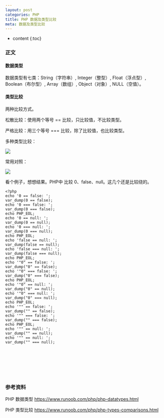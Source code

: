 ```yaml
---
layout: post
categories: PHP
title: PHP 数据及类型比较
meta: 数据及类型比较
---
```

* content
{:toc}

### 正文

#### 数据类型

数据类型有七类：String（字符串）, Integer（整型）, Float（浮点型）, Boolean（布尔型）, Array（数组）, Object（对象）, NULL（空值）。

#### 类型比较

两种比较方式。

松散比较：使用两个等号 == 比较，只比较值，不比较类型。

严格比较：用三个等号 === 比较，除了比较值，也比较类型。

多种类型比较：

![]({{site.baseurl}}/images/20190604/20190604110934.png)

常用对照：

![]({{site.baseurl}}/images/20190604/20190604110936.png)

看个例子，想想结果。PHP中 比较 0、false、null。这几个还是比较绕的。

```
<?php
echo '0 == false: ';
var_dump(0 == false);
echo '0 === false: ';
var_dump(0 === false);
echo PHP_EOL;
echo '0 == null: ';
var_dump(0 == null);
echo '0 === null: ';
var_dump(0 === null);
echo PHP_EOL;
echo 'false == null: ';
var_dump(false == null);
echo 'false === null: ';
var_dump(false === null);
echo PHP_EOL;
echo '"0" == false: ';
var_dump("0" == false);
echo '"0" === false: ';
var_dump("0" === false);
echo PHP_EOL;
echo '"0" == null: ';
var_dump("0" == null);
echo '"0" === null: ';
var_dump("0" === null);
echo PHP_EOL;
echo '"" == false: ';
var_dump("" == false);
echo '"" === false: ';
var_dump("" === false);
echo PHP_EOL;
echo '"" == null: ';
var_dump("" == null);
echo '"" == null: ';
var_dump("" === null);
```



<br/><br/><br/><br/><br/>
### 参考资料

PHP 数据类型 <https://www.runoob.com/php/php-datatypes.html>

PHP 类型比较 <https://www.runoob.com/php/php-types-comparisons.html>

